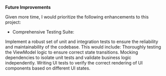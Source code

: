 **Future Improvements**

Given more time, I would prioritize the following enhancements to this project:

- Comprehensive Testing Suite:

Implement a robust set of unit and integration tests to ensure the reliability and maintainability of the codebase. This would include:
Thoroughly testing the ViewModel logic to ensure correct state transitions.
Mocking dependencies to isolate unit tests and validate business logic independently.
Writing UI tests to verify the correct rendering of UI components based on different UI states.
